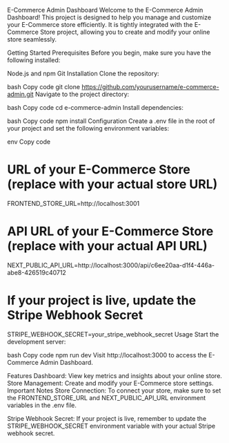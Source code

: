
E-Commerce Admin Dashboard
Welcome to the E-Commerce Admin Dashboard! This project is designed to help you manage and customize your E-Commerce store efficiently. It is tightly integrated with the E-Commerce Store project, allowing you to create and modify your online store seamlessly.

Getting Started
Prerequisites
Before you begin, make sure you have the following installed:

Node.js and npm
Git
Installation
Clone the repository:

bash
Copy code
git clone https://github.com/yourusername/e-commerce-admin.git
Navigate to the project directory:

bash
Copy code
cd e-commerce-admin
Install dependencies:

bash
Copy code
npm install
Configuration
Create a .env file in the root of your project and set the following environment variables:

env
Copy code
# URL of your E-Commerce Store (replace with your actual store URL)
FRONTEND_STORE_URL=http://localhost:3001

# API URL of your E-Commerce Store (replace with your actual API URL)
NEXT_PUBLIC_API_URL=http://localhost:3000/api/c6ee20aa-d1f4-446a-abe8-426519c40712

# If your project is live, update the Stripe Webhook Secret
STRIPE_WEBHOOK_SECRET=your_stripe_webhook_secret
Usage
Start the development server:

bash
Copy code
npm run dev
Visit http://localhost:3000 to access the E-Commerce Admin Dashboard.

Features
Dashboard: View key metrics and insights about your online store.
Store Management: Create and modify your E-Commerce store settings.
Important Notes
Store Connection: To connect your store, make sure to set the FRONTEND_STORE_URL and NEXT_PUBLIC_API_URL environment variables in the .env file.

Stripe Webhook Secret: If your project is live, remember to update the STRIPE_WEBHOOK_SECRET environment variable with your actual Stripe webhook secret.
